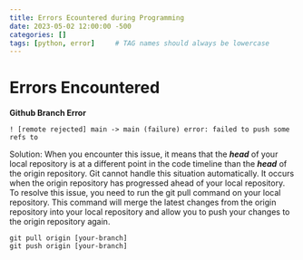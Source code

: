 ```yaml
---
title: Errors Ecountered during Programming
date: 2023-05-02 12:00:00 -500
categories: []
tags: [python, error]     # TAG names should always be lowercase
---
```


# Errors Encountered

**Github Branch Error**
```console
! [remote rejected] main -> main (failure) error: failed to push some refs to
```
Solution: 
When you encounter this issue, it means that the ***head*** of your local repository is at a different point in the code timeline than the ***head*** of the origin repository. Git cannot handle this situation automatically. It occurs when the origin repository has progressed ahead of your local repository. To resolve this issue, you need to run the git pull command on your local repository. This command will merge the latest changes from the origin repository into your local repository and allow you to push your changes to the origin repository again.
```console
git pull origin [your-branch]
git push origin [your-branch]
```
